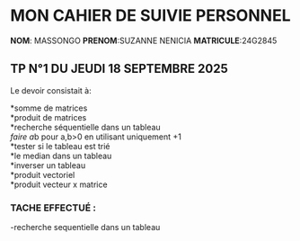 # MON CAHIER DE SUIVIE PERSONNEL

**NOM**: MASSONGO 
**PRENOM**:SUZANNE NENICIA 
**MATRICULE**:24G2845

## TP N°1 DU JEUDI 18 SEPTEMBRE 2025
  Le devoir consistait à:
  
  *somme de matrices<br>
  *produit de matrices<br>
  *recherche séquentielle dans un tableau<br>
  *faire a*b pour a,b>0 en utilisant uniquement +1<br>
  *tester si le tableau est trié<br>
  *le median dans un tableau<br>
  *inverser un tableau<br>
  *produit vectoriel<br>
  *produit vecteur x matrice<br>

### TACHE EFFECTUÉ :
  -recherche sequentielle dans un tableau